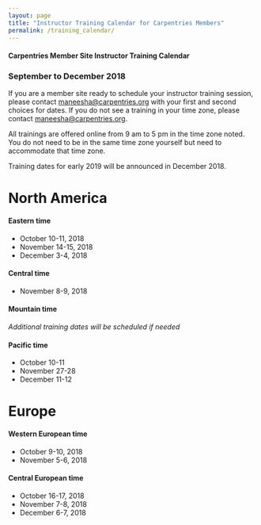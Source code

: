 ```yaml
---
layout: page
title: "Instructor Training Calendar for Carpentries Members"
permalink: /training_calendar/
---
```



#### Carpentries Member Site Instructor Training Calendar
###  September to December 2018


If you are a member site ready to schedule your instructor training session, please contact maneesha@carpentries.org with your first and second choices for dates.  If you do not see a training in your time zone, please contact maneesha@carpentries.org.

All trainings are offered online from 9 am to 5 pm in the time zone noted.  You do not need to be in the same time zone yourself but need to accommodate that time zone. 

Training dates for early 2019 will be announced in December 2018.

# North America

#### Eastern time
* October 10-11, 2018
* November 14-15, 2018
* December 3-4, 2018

#### Central time
* November 8-9, 2018

#### Mountain time
*Additional training dates will be scheduled if needed*

#### Pacific time
* October 10-11
* November 27-28
* December 11-12

# Europe

#### Western European time
* October 9-10, 2018
* November 5-6, 2018

#### Central European time
* October 16-17, 2018
* November 7-8, 2018
* December 6-7, 2018



